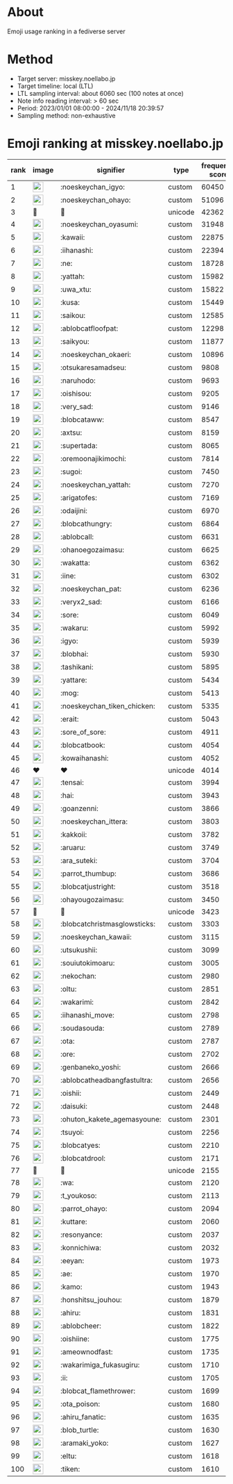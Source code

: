 # About
Emoji usage ranking in a fediverse server

# Method
- Target server: misskey.noellabo.jp
- Target timeline: local (LTL)
- LTL sampling interval: about 6060 sec (100 notes at once)
- Note info reading interval: > 60 sec
- Period: 2023/01/01 08:00:00 - 2024/11/18 20:39:57 
- Sampling method: non-exhaustive

# Emoji ranking at misskey.noellabo.jp

|rank|image|signifier|type|frequency score|
|----|----|----|----|----|
|1|<img height="24" src="https://misskey.noellabo.jp/emoji/noeskeychan_igyo.webp">|:noeskeychan_igyo:|custom|60450|
|2|<img height="24" src="https://misskey.noellabo.jp/emoji/noeskeychan_ohayo.webp">|:noeskeychan_ohayo:|custom|51096|
|3|🎉|🎉|unicode|42362|
|4|<img height="24" src="https://misskey.noellabo.jp/emoji/noeskeychan_oyasumi.webp">|:noeskeychan_oyasumi:|custom|31948|
|5|<img height="24" src="https://misskey.noellabo.jp/emoji/kawaii.webp">|:kawaii:|custom|22875|
|6|<img height="24" src="https://misskey.noellabo.jp/emoji/iihanashi.webp">|:iihanashi:|custom|22394|
|7|<img height="24" src="https://misskey.noellabo.jp/emoji/ne.webp">|:ne:|custom|18728|
|8|<img height="24" src="https://misskey.noellabo.jp/emoji/yattah.webp">|:yattah:|custom|15982|
|9|<img height="24" src="https://misskey.noellabo.jp/emoji/uwa_xtu.webp">|:uwa_xtu:|custom|15822|
|10|<img height="24" src="https://misskey.noellabo.jp/emoji/kusa.webp">|:kusa:|custom|15449|
|11|<img height="24" src="https://misskey.noellabo.jp/emoji/saikou.webp">|:saikou:|custom|12585|
|12|<img height="24" src="https://misskey.noellabo.jp/emoji/ablobcatfloofpat.webp">|:ablobcatfloofpat:|custom|12298|
|13|<img height="24" src="https://misskey.noellabo.jp/emoji/saikyou.webp">|:saikyou:|custom|11877|
|14|<img height="24" src="https://misskey.noellabo.jp/emoji/noeskeychan_okaeri.webp">|:noeskeychan_okaeri:|custom|10896|
|15|<img height="24" src="https://misskey.noellabo.jp/emoji/otsukaresamadseu.webp">|:otsukaresamadseu:|custom|9808|
|16|<img height="24" src="https://misskey.noellabo.jp/emoji/naruhodo.webp">|:naruhodo:|custom|9693|
|17|<img height="24" src="https://misskey.noellabo.jp/emoji/oishisou.webp">|:oishisou:|custom|9205|
|18|<img height="24" src="https://misskey.noellabo.jp/emoji/very_sad.webp">|:very_sad:|custom|9146|
|19|<img height="24" src="https://misskey.noellabo.jp/emoji/blobcataww.webp">|:blobcataww:|custom|8547|
|20|<img height="24" src="https://misskey.noellabo.jp/emoji/axtsu.webp">|:axtsu:|custom|8159|
|21|<img height="24" src="https://misskey.noellabo.jp/emoji/supertada.webp">|:supertada:|custom|8065|
|22|<img height="24" src="https://misskey.noellabo.jp/emoji/oremoonajikimochi.webp">|:oremoonajikimochi:|custom|7814|
|23|<img height="24" src="https://misskey.noellabo.jp/emoji/sugoi.webp">|:sugoi:|custom|7450|
|24|<img height="24" src="https://misskey.noellabo.jp/emoji/noeskeychan_yattah.webp">|:noeskeychan_yattah:|custom|7270|
|25|<img height="24" src="https://misskey.noellabo.jp/emoji/arigatofes.webp">|:arigatofes:|custom|7169|
|26|<img height="24" src="https://misskey.noellabo.jp/emoji/odaijini.webp">|:odaijini:|custom|6970|
|27|<img height="24" src="https://misskey.noellabo.jp/emoji/blobcathungry.webp">|:blobcathungry:|custom|6864|
|28|<img height="24" src="https://misskey.noellabo.jp/emoji/ablobcall.webp">|:ablobcall:|custom|6631|
|29|<img height="24" src="https://misskey.noellabo.jp/emoji/ohanoegozaimasu.webp">|:ohanoegozaimasu:|custom|6625|
|30|<img height="24" src="https://misskey.noellabo.jp/emoji/wakatta.webp">|:wakatta:|custom|6362|
|31|<img height="24" src="https://misskey.noellabo.jp/emoji/iine.webp">|:iine:|custom|6302|
|32|<img height="24" src="https://misskey.noellabo.jp/emoji/noeskeychan_pat.webp">|:noeskeychan_pat:|custom|6236|
|33|<img height="24" src="https://misskey.noellabo.jp/emoji/veryx2_sad.webp">|:veryx2_sad:|custom|6166|
|34|<img height="24" src="https://misskey.noellabo.jp/emoji/sore.webp">|:sore:|custom|6049|
|35|<img height="24" src="https://misskey.noellabo.jp/emoji/wakaru.webp">|:wakaru:|custom|5992|
|36|<img height="24" src="https://misskey.noellabo.jp/emoji/igyo.webp">|:igyo:|custom|5939|
|37|<img height="24" src="https://misskey.noellabo.jp/emoji/blobhai.webp">|:blobhai:|custom|5930|
|38|<img height="24" src="https://misskey.noellabo.jp/emoji/tashikani.webp">|:tashikani:|custom|5895|
|39|<img height="24" src="https://misskey.noellabo.jp/emoji/yattare.webp">|:yattare:|custom|5434|
|40|<img height="24" src="https://misskey.noellabo.jp/emoji/mog.webp">|:mog:|custom|5413|
|41|<img height="24" src="https://misskey.noellabo.jp/emoji/noeskeychan_tiken_chicken.webp">|:noeskeychan_tiken_chicken:|custom|5335|
|42|<img height="24" src="https://misskey.noellabo.jp/emoji/erait.webp">|:erait:|custom|5043|
|43|<img height="24" src="https://misskey.noellabo.jp/emoji/sore_of_sore.webp">|:sore_of_sore:|custom|4911|
|44|<img height="24" src="https://misskey.noellabo.jp/emoji/blobcatbook.webp">|:blobcatbook:|custom|4054|
|45|<img height="24" src="https://misskey.noellabo.jp/emoji/kowaihanashi.webp">|:kowaihanashi:|custom|4052|
|46|❤|❤|unicode|4014|
|47|<img height="24" src="https://misskey.noellabo.jp/emoji/tensai.webp">|:tensai:|custom|3994|
|48|<img height="24" src="https://misskey.noellabo.jp/emoji/hai.webp">|:hai:|custom|3943|
|49|<img height="24" src="https://misskey.noellabo.jp/emoji/goanzenni.webp">|:goanzenni:|custom|3866|
|50|<img height="24" src="https://misskey.noellabo.jp/emoji/noeskeychan_ittera.webp">|:noeskeychan_ittera:|custom|3803|
|51|<img height="24" src="https://misskey.noellabo.jp/emoji/kakkoii.webp">|:kakkoii:|custom|3782|
|52|<img height="24" src="https://misskey.noellabo.jp/emoji/aruaru.webp">|:aruaru:|custom|3749|
|53|<img height="24" src="https://misskey.noellabo.jp/emoji/ara_suteki.webp">|:ara_suteki:|custom|3704|
|54|<img height="24" src="https://misskey.noellabo.jp/emoji/parrot_thumbup.webp">|:parrot_thumbup:|custom|3686|
|55|<img height="24" src="https://misskey.noellabo.jp/emoji/blobcatjustright.webp">|:blobcatjustright:|custom|3518|
|56|<img height="24" src="https://misskey.noellabo.jp/emoji/ohayougozaimasu.webp">|:ohayougozaimasu:|custom|3450|
|57|🍗|🍗|unicode|3423|
|58|<img height="24" src="https://misskey.noellabo.jp/emoji/blobcatchristmasglowsticks.webp">|:blobcatchristmasglowsticks:|custom|3303|
|59|<img height="24" src="https://misskey.noellabo.jp/emoji/noeskeychan_kawaii.webp">|:noeskeychan_kawaii:|custom|3115|
|60|<img height="24" src="https://misskey.noellabo.jp/emoji/utsukushii.webp">|:utsukushii:|custom|3099|
|61|<img height="24" src="https://misskey.noellabo.jp/emoji/souiutokimoaru.webp">|:souiutokimoaru:|custom|3005|
|62|<img height="24" src="https://misskey.noellabo.jp/emoji/nekochan.webp">|:nekochan:|custom|2980|
|63|<img height="24" src="https://misskey.noellabo.jp/emoji/oltu.webp">|:oltu:|custom|2851|
|64|<img height="24" src="https://misskey.noellabo.jp/emoji/wakarimi.webp">|:wakarimi:|custom|2842|
|65|<img height="24" src="https://misskey.noellabo.jp/emoji/iihanashi_move.webp">|:iihanashi_move:|custom|2798|
|66|<img height="24" src="https://misskey.noellabo.jp/emoji/soudasouda.webp">|:soudasouda:|custom|2789|
|67|<img height="24" src="https://misskey.noellabo.jp/emoji/ota.webp">|:ota:|custom|2787|
|68|<img height="24" src="https://misskey.noellabo.jp/emoji/ore.webp">|:ore:|custom|2702|
|69|<img height="24" src="https://misskey.noellabo.jp/emoji/genbaneko_yoshi.webp">|:genbaneko_yoshi:|custom|2666|
|70|<img height="24" src="https://misskey.noellabo.jp/emoji/ablobcatheadbangfastultra.webp">|:ablobcatheadbangfastultra:|custom|2656|
|71|<img height="24" src="https://misskey.noellabo.jp/emoji/oishii.webp">|:oishii:|custom|2449|
|72|<img height="24" src="https://misskey.noellabo.jp/emoji/daisuki.webp">|:daisuki:|custom|2448|
|73|<img height="24" src="https://misskey.noellabo.jp/emoji/ohuton_kakete_agemasyoune.webp">|:ohuton_kakete_agemasyoune:|custom|2301|
|74|<img height="24" src="https://misskey.noellabo.jp/emoji/tsuyoi.webp">|:tsuyoi:|custom|2256|
|75|<img height="24" src="https://misskey.noellabo.jp/emoji/blobcatyes.webp">|:blobcatyes:|custom|2210|
|76|<img height="24" src="https://misskey.noellabo.jp/emoji/blobcatdrool.webp">|:blobcatdrool:|custom|2171|
|77|👀|👀|unicode|2155|
|78|<img height="24" src="https://misskey.noellabo.jp/emoji/wa.webp">|:wa:|custom|2120|
|79|<img height="24" src="https://misskey.noellabo.jp/emoji/t_youkoso.webp">|:t_youkoso:|custom|2113|
|80|<img height="24" src="https://misskey.noellabo.jp/emoji/parrot_ohayo.webp">|:parrot_ohayo:|custom|2094|
|81|<img height="24" src="https://misskey.noellabo.jp/emoji/kuttare.webp">|:kuttare:|custom|2060|
|82|<img height="24" src="https://misskey.noellabo.jp/emoji/resonyance.webp">|:resonyance:|custom|2037|
|83|<img height="24" src="https://misskey.noellabo.jp/emoji/konnichiwa.webp">|:konnichiwa:|custom|2032|
|84|<img height="24" src="https://misskey.noellabo.jp/emoji/eeyan.webp">|:eeyan:|custom|1973|
|85|<img height="24" src="https://misskey.noellabo.jp/emoji/ae.webp">|:ae:|custom|1970|
|86|<img height="24" src="https://misskey.noellabo.jp/emoji/kamo.webp">|:kamo:|custom|1943|
|87|<img height="24" src="https://misskey.noellabo.jp/emoji/honshitsu_jouhou.webp">|:honshitsu_jouhou:|custom|1879|
|88|<img height="24" src="https://misskey.noellabo.jp/emoji/ahiru.webp">|:ahiru:|custom|1831|
|89|<img height="24" src="https://misskey.noellabo.jp/emoji/ablobcheer.webp">|:ablobcheer:|custom|1822|
|90|<img height="24" src="https://misskey.noellabo.jp/emoji/oishiine.webp">|:oishiine:|custom|1775|
|91|<img height="24" src="https://misskey.noellabo.jp/emoji/ameownodfast.webp">|:ameownodfast:|custom|1735|
|92|<img height="24" src="https://misskey.noellabo.jp/emoji/wakarimiga_fukasugiru.webp">|:wakarimiga_fukasugiru:|custom|1710|
|93|<img height="24" src="https://misskey.noellabo.jp/emoji/ii.webp">|:ii:|custom|1705|
|94|<img height="24" src="https://misskey.noellabo.jp/emoji/blobcat_flamethrower.webp">|:blobcat_flamethrower:|custom|1699|
|95|<img height="24" src="https://misskey.noellabo.jp/emoji/ota_poison.webp">|:ota_poison:|custom|1680|
|96|<img height="24" src="https://misskey.noellabo.jp/emoji/ahiru_fanatic.webp">|:ahiru_fanatic:|custom|1635|
|97|<img height="24" src="https://misskey.noellabo.jp/emoji/blob_turtle.webp">|:blob_turtle:|custom|1630|
|98|<img height="24" src="https://misskey.noellabo.jp/emoji/aramaki_yoko.webp">|:aramaki_yoko:|custom|1627|
|99|<img height="24" src="https://misskey.noellabo.jp/emoji/eltu.webp">|:eltu:|custom|1618|
|100|<img height="24" src="https://misskey.noellabo.jp/emoji/tiken.webp">|:tiken:|custom|1610|
